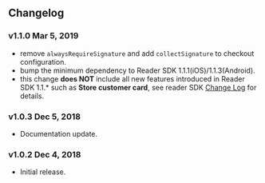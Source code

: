 ## Changelog

### v1.1.0 Mar 5, 2019

* remove `alwaysRequireSignature` and add `collectSignature` to checkout configuration.
* bump the minimum dependency to Reader SDK 1.1.1(iOS)/1.1.3(Android).
* this change **does NOT** include all new features introduced in Reader SDK 1.1.* such as **Store customer card**, see reader SDK [Change Log](https://docs.connect.squareup.com/changelog/mobile-logs/2019-02-13) for details.

### v1.0.3 Dec 5, 2018

* Documentation update.

### v1.0.2 Dec 4, 2018

* Initial release.
